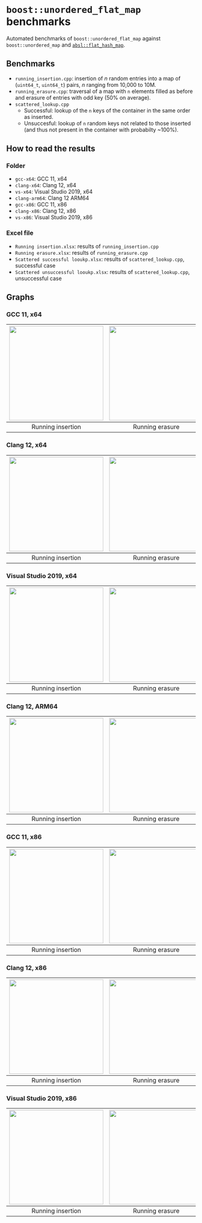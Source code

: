 # `boost::unordered_flat_map` benchmarks

Automated benchmarks of `boost::unordered_flat_map` against `boost::unordered_map` and [`absl::flat_hash_map`](https://abseil.io/docs/cpp/guides/container).

## Benchmarks
* `running_insertion.cpp`: insertion of _n_ random entries into a map of (`uint64_t`, `uint64_t`) pairs, _n_ ranging from 10,000 to 10M.
* `running_erasure.cpp`: traversal of a map with `n` elements filled as before and erasure of entries with odd key (50% on average).
* `scattered_lookup.cpp`
  * Successful: lookup of the `n` keys of the container in the same order as inserted.
  * Unsuccesful: lookup of `n` random keys not related to those inserted (and thus not present in the container with probabilty ~100%).

## How to read the results
### Folder
* `gcc-x64`: GCC 11, x64
* `clang-x64`: Clang 12, x64
* `vs-x64`: Visual Studio 2019, x64
* `clang-arm64`: Clang 12 ARM64
* `gcc-x86`: GCC 11, x86
* `clang-x86`: Clang 12, x86
* `vs-x86`: Visual Studio 2019, x86

### Excel file
* `Running insertion.xlsx`: results of `running_insertion.cpp`
* `Running erasure.xlsx`: results of `running_erasure.cpp`
* `Scattered successful looukp.xlsx`: results of `scattered_lookup.cpp`, successful case
* `Scattered unsuccessful looukp.xlsx`: results of `scattered_lookup.cpp`, unsuccessful case

## Graphs
### GCC 11, x64
|<img src="https://raw.githubusercontent.com/joaquintides/boost_unordered_benchmarks/boost_unordered_flat_map/img/gcc-x64/Running insertion.xlsx.plot.png" width="250">|<img src="https://raw.githubusercontent.com/joaquintides/boost_unordered_benchmarks/boost_unordered_flat_map/img/gcc-x64/Running erasure.xlsx.plot.png" width="250">|<img src="https://raw.githubusercontent.com/joaquintides/boost_unordered_benchmarks/boost_unordered_flat_map/img/gcc-x64/Scattered successful looukp.xlsx.plot.png" width="250">|<img src="https://raw.githubusercontent.com/joaquintides/boost_unordered_benchmarks/boost_unordered_flat_map/img/gcc-x64/Scattered unsuccessful looukp.xlsx.plot.png" width="250">|
|:-:|:-:|:-:|:-:|
|Running insertion|Running erasure|Successful lookup|Unsuccessful lookup|

### Clang 12, x64
|<img src="https://raw.githubusercontent.com/joaquintides/boost_unordered_benchmarks/boost_unordered_flat_map/img/clang-x64/Running insertion.xlsx.plot.png" width="250">|<img src="https://raw.githubusercontent.com/joaquintides/boost_unordered_benchmarks/boost_unordered_flat_map/img/clang-x64/Running erasure.xlsx.plot.png" width="250">|<img src="https://raw.githubusercontent.com/joaquintides/boost_unordered_benchmarks/boost_unordered_flat_map/img/clang-x64/Scattered successful looukp.xlsx.plot.png" width="250">|<img src="https://raw.githubusercontent.com/joaquintides/boost_unordered_benchmarks/boost_unordered_flat_map/img/clang-x64/Scattered unsuccessful looukp.xlsx.plot.png" width="250">|
|:-:|:-:|:-:|:-:|
|Running insertion|Running erasure|Successful lookup|Unsuccessful lookup|

### Visual Studio 2019, x64
|<img src="https://raw.githubusercontent.com/joaquintides/boost_unordered_benchmarks/boost_unordered_flat_map/img/vs-x64/Running insertion.xlsx.plot.png" width="250">|<img src="https://raw.githubusercontent.com/joaquintides/boost_unordered_benchmarks/boost_unordered_flat_map/img/vs-x64/Running erasure.xlsx.plot.png" width="250">|<img src="https://raw.githubusercontent.com/joaquintides/boost_unordered_benchmarks/boost_unordered_flat_map/img/vs-x64/Scattered successful looukp.xlsx.plot.png" width="250">|<img src="https://raw.githubusercontent.com/joaquintides/boost_unordered_benchmarks/boost_unordered_flat_map/img/vs-x64/Scattered unsuccessful looukp.xlsx.plot.png" width="250">|
|:-:|:-:|:-:|:-:|
|Running insertion|Running erasure|Successful lookup|Unsuccessful lookup|

### Clang 12, ARM64
|<img src="https://raw.githubusercontent.com/joaquintides/boost_unordered_benchmarks/boost_unordered_flat_map/img/clang-arm64/Running insertion.xlsx.plot.png" width="250">|<img src="https://raw.githubusercontent.com/joaquintides/boost_unordered_benchmarks/boost_unordered_flat_map/img/clang-arm64/Running erasure.xlsx.plot.png" width="250">|<img src="https://raw.githubusercontent.com/joaquintides/boost_unordered_benchmarks/boost_unordered_flat_map/img/clang-arm64/Scattered successful looukp.xlsx.plot.png" width="250">|<img src="https://raw.githubusercontent.com/joaquintides/boost_unordered_benchmarks/boost_unordered_flat_map/img/clang-arm64/Scattered unsuccessful looukp.xlsx.plot.png" width="250">|
|:-:|:-:|:-:|:-:|
|Running insertion|Running erasure|Successful lookup|Unsuccessful lookup|

### GCC 11, x86
|<img src="https://raw.githubusercontent.com/joaquintides/boost_unordered_benchmarks/boost_unordered_flat_map/img/gcc-x86/Running insertion.xlsx.plot.png" width="250">|<img src="https://raw.githubusercontent.com/joaquintides/boost_unordered_benchmarks/boost_unordered_flat_map/img/gcc-x86/Running erasure.xlsx.plot.png" width="250">|<img src="https://raw.githubusercontent.com/joaquintides/boost_unordered_benchmarks/boost_unordered_flat_map/img/gcc-x86/Scattered successful looukp.xlsx.plot.png" width="250">|<img src="https://raw.githubusercontent.com/joaquintides/boost_unordered_benchmarks/boost_unordered_flat_map/img/gcc-x86/Scattered unsuccessful looukp.xlsx.plot.png" width="250">|
|:-:|:-:|:-:|:-:|
|Running insertion|Running erasure|Successful lookup|Unsuccessful lookup|

### Clang 12, x86
|<img src="https://raw.githubusercontent.com/joaquintides/boost_unordered_benchmarks/boost_unordered_flat_map/img/clang-x86/Running insertion.xlsx.plot.png" width="250">|<img src="https://raw.githubusercontent.com/joaquintides/boost_unordered_benchmarks/boost_unordered_flat_map/img/clang-x86/Running erasure.xlsx.plot.png" width="250">|<img src="https://raw.githubusercontent.com/joaquintides/boost_unordered_benchmarks/boost_unordered_flat_map/img/clang-x86/Scattered successful looukp.xlsx.plot.png" width="250">|<img src="https://raw.githubusercontent.com/joaquintides/boost_unordered_benchmarks/boost_unordered_flat_map/img/clang-x86/Scattered unsuccessful looukp.xlsx.plot.png" width="250">|
|:-:|:-:|:-:|:-:|
|Running insertion|Running erasure|Successful lookup|Unsuccessful lookup|

### Visual Studio 2019, x86
|<img src="https://raw.githubusercontent.com/joaquintides/boost_unordered_benchmarks/boost_unordered_flat_map/img/vs-x86/Running insertion.xlsx.plot.png" width="250">|<img src="https://raw.githubusercontent.com/joaquintides/boost_unordered_benchmarks/boost_unordered_flat_map/img/vs-x86/Running erasure.xlsx.plot.png" width="250">|<img src="https://raw.githubusercontent.com/joaquintides/boost_unordered_benchmarks/boost_unordered_flat_map/img/vs-x86/Scattered successful looukp.xlsx.plot.png" width="250">|<img src="https://raw.githubusercontent.com/joaquintides/boost_unordered_benchmarks/boost_unordered_flat_map/img/vs-x86/Scattered unsuccessful looukp.xlsx.plot.png" width="250">|
|:-:|:-:|:-:|:-:|
|Running insertion|Running erasure|Successful lookup|Unsuccessful lookup|

